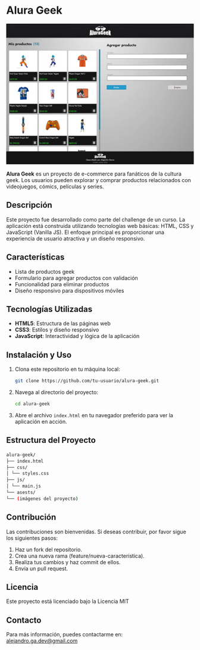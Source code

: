 # Alura Geek

![Imagen del Proyecto](https://raw.githubusercontent.com/AletzMan/ImagesStorage/main/Screenshot%202024-07-14%20142652.webp)

**Alura Geek** es un proyecto de e-commerce para fanáticos de la cultura geek. Los usuarios pueden explorar y comprar productos relacionados con videojuegos, cómics, películas y series.

## Descripción

Este proyecto fue desarrollado como parte del challenge de un curso. La aplicación está construida utilizando tecnologías web básicas: HTML, CSS y JavaScript (Vanilla JS). El enfoque principal es proporcionar una experiencia de usuario atractiva y un diseño responsivo.

## Características

- Lista de productos geek
- Formulario para agregar productos con validación
- Funcionalidad para eliminar productos
- Diseño responsivo para dispositivos móviles

## Tecnologías Utilizadas

- **HTML5**: Estructura de las páginas web
- **CSS3**: Estilos y diseño responsivo
- **JavaScript**: Interactividad y lógica de la aplicación

## Instalación y Uso

1. Clona este repositorio en tu máquina local:
    ```bash
    git clone https://github.com/tu-usuario/alura-geek.git
    ```
2. Navega al directorio del proyecto:
    ```bash
    cd alura-geek
    ```
3. Abre el archivo `index.html` en tu navegador preferido para ver la aplicación en acción.

## Estructura del Proyecto

```bash
alura-geek/
├── index.html
├── css/
│ └── styles.css
├── js/
│ └── main.js
└── asests/
└── (imágenes del proyecto)
```

## Contribución

Las contribuciones son bienvenidas. Si deseas contribuir, por favor sigue los siguientes pasos:

1. Haz un fork del repositorio.
2. Crea una nueva rama (feature/nueva-caracteristica).
3. Realiza tus cambios y haz commit de ellos.
4. Envía un pull request.

## Licencia

Este proyecto está licenciado bajo la Licencia MIT

## Contacto

Para más información, puedes contactarme en: [alejandro.ga.dev@gmail.com](mailto:alejandro.ga.dev@gmail.com)

